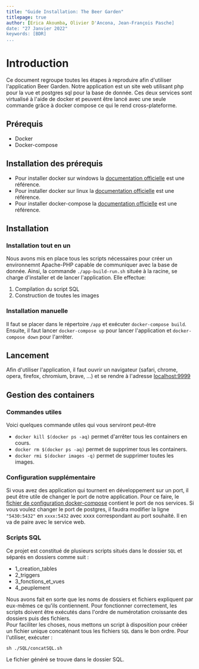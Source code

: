 ```yaml
---
title: "Guide Installation: The Beer Garden"
titlepage: true
author: [Erica Akoumba, Olivier D'Ancona, Jean-François Pasche]
date: "27 Janvier 2022"
keywords: [BDR]
...
```


# Introduction

Ce document regroupe toutes les étapes à reproduire afin d'utiliser l'application Beer Garden. Notre application est un site web utilisant php pour la vue et postgres sql pour la base de donnée. Ces deux services sont virtualisé à l'aide de docker et peuvent être lancé avec une seule commande grâce à docker compose ce qui le rend cross-plateforme.

## Prérequis

-   Docker
-   Docker-compose

## Installation des prérequis

-   Pour installer docker sur windows la [documentation officielle](https://docs.docker.com/desktop) est une référence.
-   Pour installer docker sur linux la [documentation officielle](https://docs.docker.com/engine/install) est une référence.
-   Pour installer docker-compose la [documentation officielle](https://docs.docker.com/compose/install/) est une référence.

## Installation

### Installation tout en un

Nous avons mis en place tous les scripts nécessaires pour créer un environnemnt Apache-PHP capable de communiquer avec la base de donnée.
Ainsi, la commande `./app-build-run.sh` située à la racine, se charge d'installer et de lancer l'application. Elle effectue:

1.  Compilation du script SQL
2.  Construction de toutes les images

### Installation manuelle

Il faut se placer dans le répertoire `/app` et exécuter `docker-compose build`. Ensuite, il faut lancer `docker-compose up` pour lancer l'application et `docker-compose down` pour l'arrêter.

## Lancement

Afin d'utiliser l'application, il faut ouvrir un navigateur (safari, chrome, opera, firefox, chromium, brave, ...) et se rendre à l'adresse [localhost:9999](http://localhost:9999)

## Gestion des containers

### Commandes utiles

Voici quelques commande utiles qui vous serviront peut-être

-   `docker kill $(docker ps -aq)` permet d'arrêter tous les containers en cours.
-   `docker rm $(docker ps -aq)` permet de supprimer tous les containers.
-   `docker rmi $(docker images -q)` permet de supprimer toutes les images.

### Configuration supplémentaire

Si vous avez des application qui tournent en développement sur un port, il peut être utile de changer le port de notre application. Pour ce faire,
le [fichier de configuration docker-compose](../app/docker-compose.yml) contient le port de nos services. Si vous voulez changer le port de postgres, il faudra modifier la ligne `"5430:5432"` en `xxxx:5432` avec xxxx correspondant au port souhaité. Il en va de paire avec le service web.

### Scripts SQL

Ce projet est constitué de plusieurs scripts situés dans le dossier `SQL` et séparés en dossiers comme suit :

-   1_creation_tables
-   2_triggers
-   3_fonctions_et_vues
-   4_peuplement  

Nous avons fait en sorte que les noms de dossiers et fichiers expliquent par eux-mêmes ce qu'ils contiennent.
Pour fonctionner correctement, les scripts doivent être exécutés dans l'ordre de numérotation croissante des dossiers puis des fichiers.  
Pour faciliter les choses, nous mettons un script à disposition pour crééer un fichier unique concaténant tous les fichiers `SQL` dans le bon ordre. Pour l'utiliser, exécuter :  

`sh ./SQL/concatSQL.sh`

Le fichier généré se trouve dans le dossier SQL.
